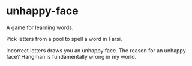# unhappy-face
A game for learning words.

Pick letters from a pool to spell a word in Farsi.

Incorrect letters draws you an unhappy face.  The reason for an unhappy 
face?  Hangman is fundamentally wrong in my world.
